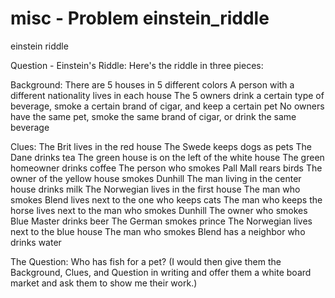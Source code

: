 # misc - Problem einstein_riddle
einstein riddle

Question - Einstein's Riddle: Here's the riddle in three pieces:

Background:
There are 5 houses in 5 different colors
A person with a different nationality lives in each house
The 5 owners drink a certain type of beverage, smoke a certain brand of cigar, and keep a certain pet
No owners have the same pet, smoke the same brand of cigar, or drink the same beverage

Clues:
The Brit lives in the red house
The Swede keeps dogs as pets
The Dane drinks tea
The green house is on the left of the white house
The green homeowner drinks coffee
The person who smokes Pall Mall rears birds
The owner of the yellow house smokes Dunhill
The man living in the center house drinks milk
The Norwegian lives in the first house
The man who smokes Blend lives next to the one who keeps cats
The man who keeps the horse lives next to the man who smokes Dunhill
The owner who smokes Blue Master drinks beer
The German smokes prince
The Norwegian lives next to the blue house
The man who smokes Blend has a neighbor who drinks water

The Question:
Who has fish for a pet? (I would then give them the Background, Clues, and Question in writing and offer them a white board market and ask them to show me their work.)

